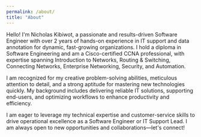 ```yaml
---
permalink: /about/
title: "About"
---
```


Hello! I'm Nicholas Kibiwot, a passionate and results-driven Software Engineer with over 2 years of hands-on experience in IT support and data annotation for dynamic, fast-growing organizations. I hold a diploma in Software Engineering and am a Cisco-certified CCNA professional, with expertise spanning Introduction to Networks, Routing & Switching, Connecting Networks, Enterprise Networking, Security, and Automation.

I am recognized for my creative problem-solving abilities, meticulous attention to detail, and a strong aptitude for mastering new technologies quickly. My background includes delivering reliable IT solutions, supporting end-users, and optimizing workflows to enhance productivity and efficiency.

I am eager to leverage my technical expertise and customer-service skills to drive operational excellence as a Software Engineer or IT Support Lead. I am always open to new opportunities and collaborations—let's connect!
